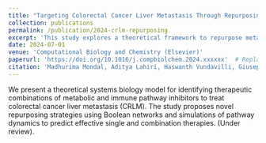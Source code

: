 ```yaml
---
title: "Targeting Colorectal Cancer Liver Metastasis Through Repurposing Metabolic and Immune Inhibitors: A Theoretical Study"
collection: publications
permalink: /publication/2024-crlm-repurposing
excerpt: 'This study explores a theoretical framework to repurpose metabolic and immune inhibitors for treating colorectal cancer liver metastasis (CRLM).'
date: 2024-07-01
venue: 'Computational Biology and Chemistry (Elsevier)'
paperurl: 'https://doi.org/10.1016/j.compbiolchem.2024.xxxxxx'  # Replace with real DOI if available
citation: 'Madhurima Mondal, Aditya Lahiri, Haswanth Vundavilli, Giuseppe Del Priore, N. Peter Reeves, and Aniruddha Datta. (2024). "Targeting Colorectal Cancer Liver Metastasis Through Repurposing Metabolic and Immune Inhibitors: A Theoretical Study." <i>Computational Biology and Chemistry</i>, Elsevier.'
---
```

We present a theoretical systems biology model for identifying therapeutic combinations of metabolic and immune pathway inhibitors to treat colorectal cancer liver metastasis (CRLM). The study proposes novel repurposing strategies using Boolean networks and simulations of pathway dynamics to predict effective single and combination therapies. (Under review).

